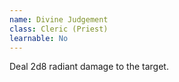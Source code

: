 ```yaml
---
name: Divine Judgement
class: Cleric (Priest)
learnable: No
---
```


Deal 2d8 radiant damage to the target.